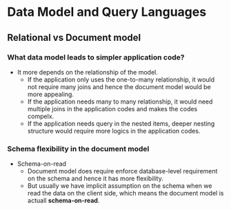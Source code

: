 # Data Model and Query Languages

## Relational vs Document model
### What data model leads to simpler application code?
* It more depends on the relationship of the model. 
  * If the application only uses the one-to-many relationship, it would not require many joins and hence the document model would be more appealing.
  * If the application needs many to many relationship, it would need multiple joins in the application codes and makes the codes compelx.
  * If the application needs query in the nested items, deeper nesting structure would require more logics in the application codes.
### Schema flexibility in the document model
* Schema-on-read
  * Document model does require enforce database-level requirement on the schema and hence it has more flexibility.
  * But usually we have implicit assumption on the schema when we read the data on the client side, which means the document model is actuall **schema-on-read**.
